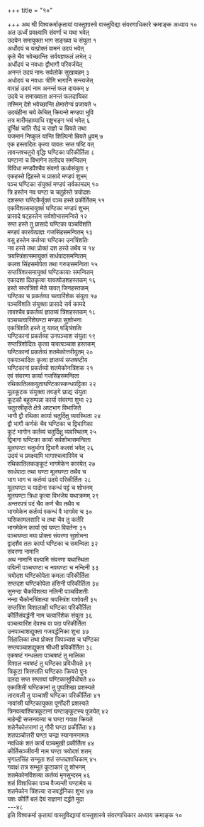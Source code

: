 +++
title = "१०"

+++
अथ श्री विश्वकर्माकृतायां वास्तुशास्त्रे वास्तुविद्या संवरणाधिकारे
क्रमाङ्क अध्याय १०  
अत ऊर्ध्वं प्रवक्ष्यामि संवर्णा च यथा भवेत्  
उदयेन समायुक्ता भाग सङ्ख्या च संयुता १  
अर्धोदयं च यत्प्रोक्तं वामनं उदयं भवेत्  
कृते चैव भवेच्छान्तिः सर्वयज्ञफलं लभेत् २  
अर्धोदयं च नवधाः द्वौभागौ परिवर्जयेत्   
अनन्तं उदयं नामः सर्वलोके सुखावहम् ३  
अधोदयं च नवधाः त्रीणि भागानि सन्त्यजेत्  
वाराहं उदयं नाम अनन्तं फल दायकम् ४  
उदये च समाख्याता अनन्तं फलदायिका  
तस्मिन् देशे भवेच्छान्ति क्षेमारोग्यं प्रजायते ५  
उदयंहीना चये केचित् क्रियन्ते मण्डपा भुवि  
तत्र मारीमहाव्याधि राष्ट्रभङ्ग भयं भवेत् ६  
दुर्भिक्षं चाति रौद्रं च राज्ञो च म्रियते तथा  
यजमानं निष्कुलं यान्ति शिल्पिनो म्रियते ध्रुवम् ७  
एक हस्तादितः कृत्वा यावतः सप्त षष्टि वत्  
तावन्तश्चतुरो वृद्धिः घण्टिका परिकीर्तिता ८  
घण्टानां च विभागेन तलोदय समन्वितम्  
विविधा मण्डपैश्चैव संवर्णा ऊर्ध्वसंयुता ९  
एकहस्ते द्विहस्ते च प्रासादे मण्डपं शुभम्  
पञ्च घण्टिका संयुक्तं मण्डपं सर्वकामदम् १०  
त्रि हस्तेन नव घण्टा च चतुर्हस्ते त्रयोदशः  
दशसप्त घण्टिकैर्युक्तं पञ्च हस्ते प्रकीर्तितम् ११  
एकविंशत्समायुक्तं घण्टिका मण्डपं शुभम्  
प्रासादे षट्हस्तेन सर्वशोभासमन्विते १२  
सप्त हस्ते तु प्रासादे घण्टिका पञ्चविंशति  
मण्डपं कारयेत्प्राज्ञः गजसिंहसमन्वितम् १३  
वसु हस्तेन कर्तव्या घण्टिका उनत्रिंशतिः  
नव हस्ते तथा प्रोक्तं दश हस्ते तथैव च १४  
त्रयस्त्रिंशत्समायुक्तं सार्धपादसमन्वितम्  
कलश सिंहसमोपेता तथा गरुडसमन्विता १५  
सप्तत्रिंशत्समायुक्तं घण्टिकायाः समन्वितम्   
एकादशा दितकृत्वा यावत्षोडशहस्तकम् १६  
हस्ते सप्तत्रिंशो मेते यावत् जिनहस्तकम्  
घण्टिका च प्रकर्तव्या चत्वारिंशेक संयुता १७  
पञ्चविंशति संयुक्ता प्रासादे सर्व कामदे  
तावश्चैव प्रकर्तव्यं ज्ञातव्यं त्रिंशहस्तकम् १८  
पञ्चचत्वारिंशेघण्टा मण्डपा सुशोभना  
एकत्रिंशति हस्ते तु यावत् षड्त्रिंशतिः  
घण्टिकानां प्रकर्तव्या उनपञ्चाश संयुता १९  
सप्तत्रिंशोदितः कृत्वा यावत्पञ्चाश हस्तकम्  
घण्टिकानां प्रकर्तव्यं शतमेकोत्तरीयुतम् २०  
एकपञ्चादितः कृत्वा ज्ञातव्यं सप्तषष्टीय  
घण्टिकानां प्रकर्तव्यो शतमेकोनत्रिंशक २१  
एवं संवरणा कार्या गजसिंहसमन्विता  
रथिकातिलकयुताघण्टिकास्कन्धपट्टिका २२  
मूलकूटक संयुक्ता तवङ्गे छाद्य संयुता  
कूटकौ बहुसम्पन्ना कार्या संवरणा शुभा २३  
चतुरस्रीकृते क्षेत्रे अष्टभाग विभाजिते  
भागौ द्वौ रथिका कार्या चतुर्दिक्षु व्यवस्थिता २४  
द्वौ भागौ कर्णकं चैव घण्टिका च द्विभागिका  
कूटं भागोन कर्तव्यं चतुर्दिक्षु व्यवस्थितम् २५  
द्विभागा घण्टिका कार्या सर्वशोभासमन्विता  
मूलघण्टा चतुर्भागा द्विभागै कलशं भवेत् २६  
उदयं च प्रवक्ष्यामि भागाश्चत्वारिमेव च  
रथिकातिलकङ्कूटं भागमेकेन कारयेत् २७  
सार्धपादा तथा घण्टा मूलघण्टा तथैव च  
भाग भाग च कर्तव्यं उदये परिकीर्तितः २८  
मूलघण्टा च पादोना स्कन्धं पट्टं च शोभनम्  
मूलघण्टा त्रिधा कृत्वा विभजेय यथाक्रमम् २९  
अन्तरपत्रं पदं चैव कर्ण चैव तथैव च  
भागमेकेन कर्तव्यं स्कन्धं वै भागमेव च ३०  
घसिकामलसारि च तथा चैव तु कर्तरि  
भागमेकेन कार्या एवं घण्टा विवर्तना ३१  
पञ्चघण्ठा मया प्रोक्ता संवरणा सुशोभना  
द्वादशैव ततः कार्या घण्टिका च समन्विता ३२  
संवरणा नामानि  
अथ नामानि वक्ष्यामि संवरणा यथास्थिता  
पद्मिनी पञ्चघण्टा च नवघण्टा च नन्दिनी ३३  
त्रयोदश घण्टिकोपेता कमला परिकीर्तिता  
सप्तदश घण्टिकोपेता हंसिनी परिकीर्तिता ३४  
सुनन्दा चैकविंशत्या नलिनी पञ्चविंशतीः  
नन्दा चैकोनत्रिंशत्या त्रयस्त्रिंश यशोवती ३५  
सप्तत्रिंश विशालाक्षी घण्टिका परिकीर्तिता  
कीर्तिसंवर्द्धनी नाम चत्वारिंशेक संयुता ३६  
पञ्चत्वारिंश देवश्च वा पदा परिकीर्तिता  
उनपञ्चाशद्युक्ता गजवर्द्धनिका शुभा ३७  
सिंहालिका तथा प्रोक्ता त्रिपञ्चाश च घण्टिका  
सप्तपञ्चाशद्युक्ता श्रीधरी प्रविकीर्तिता ३८  
एकषष्टं गन्धलता पञ्चषष्टं तु मालिका  
विशाल नवषष्टं तु घण्टिका प्रविधीयते ३९  
त्रिकूटा त्रिसप्तति घण्टिकाः क्रियते पुनः  
दलदा सप्त सप्तायां घण्टिकासुर्विधीयते ४०  
एकाशिती घण्टिकानां तु पुष्पशिखा प्रशस्यते  
तारावली तु पञ्चाशी घण्टिका परिकीर्तिता ४१  
नावांस्री घण्टिकायुक्ता पूर्णोदरी प्रशस्यते  
त्रिनवत्यांश्चित्रकूटानां घण्टाङ्कूटस्य पूजयेत् ४२  
माहेन्द्री सप्तनवत्या च घण्टा गवाक्ष क्रियते  
शतेनैकोत्तराणां तु गौरी घण्टा प्रकीर्तिता ४३  
शतपञ्चोत्तरी घण्टा चन्द्रा स्यानामनामतः  
नवधिकं शतं कार्यं पञ्चमुखी प्रकीर्तिता ४४  
कीर्तिसञ्जीवनी नाम घण्टा त्रयोदशं शतम्  
मृणालसिंह सम्भूता शतं सप्तदशाधिकाम् ४५  
गवाक्षं तत्र सम्भूतं कूटाकारं तु शोभनम्  
शतमेकोनविंशत्या कर्तव्यं मृगसुन्दरम् ४६  
शतं विंशाधिका पञ्च वैज्यन्ती घण्टामेव च  
शतमेकोन त्रिंशत्या राजवर्द्धनिका शुभा ४७  
यशः कीर्तिं बलं देयं राज्ञानां दर्द्धते मुदा  
\---४८  
इति विश्वकर्मा कृतायां वास्तुविद्यायां वास्तुशास्त्रे संवरणाधिकार अध्याय
क्रमाङ्क १०  
   
